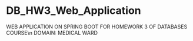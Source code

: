 # DB_HW3_Web_Application
WEB APPLICATION ON SPRING BOOT FOR HOMEWORK 3 OF DATABASES COURSE\n
DOMAIN: MEDICAL WARD
